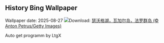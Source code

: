 ## History Bing Wallpaper
Wallpaper date: 2025-08-27
![](https://www.bing.com/th?id=OHR.FaroeLake_ZH-CN3977660997_UHD.jpg&w=1000)Download: [瑟沃格湖，瓦加尔岛，法罗群岛 (© Anton Petrus/Getty Images)](https://www.bing.com/th?id=OHR.FaroeLake_ZH-CN3977660997_UHD.jpg)

Auto get programm by LtgX
